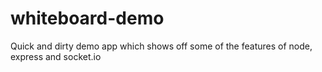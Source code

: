 whiteboard-demo
===============

Quick and dirty demo app which shows off some of the features of node, express and socket.io